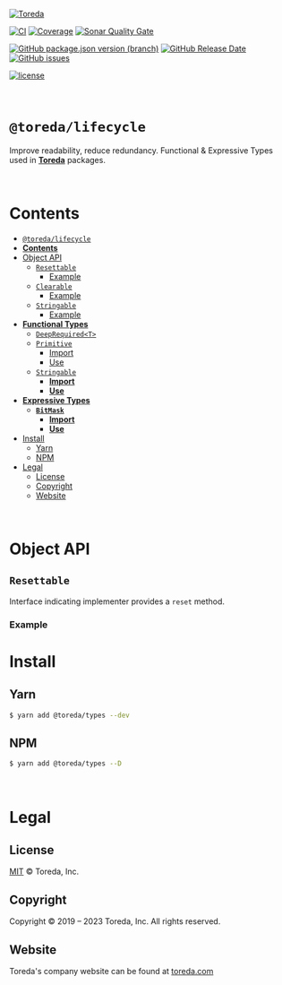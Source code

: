 [![Toreda](https://content.toreda.com/logo/toreda-logo.png)](https://www.toreda.com)

[![CI](https://img.shields.io/github/workflow/status/toreda/lifecycle/CI?style=for-the-badge)](https://github.com/toreda/lifecycle/actions) [![Coverage](https://img.shields.io/sonar/coverage/toreda_lifecycle?server=https%3A%2F%2Fsonarcloud.io&style=for-the-badge)](https://sonarcloud.io/project/activity?graph=coverage&id=toreda_lifecycle) [![Sonar Quality Gate](https://img.shields.io/sonar/quality_gate/toreda_lifecycle?server=https%3A%2F%2Fsonarcloud.io&style=for-the-badge)](https://sonarcloud.io/summary/new_code?id=toreda_lifecycle)

[![GitHub package.json version (branch)](https://img.shields.io/github/package-json/v/toreda/lifecycle/master?style=for-the-badge)](https://github.com/toreda/lifecycle/releases/latest) [![GitHub Release Date](https://img.shields.io/github/release-date/toreda/lifecycle?style=for-the-badge)](https://github.com/toreda/lifecycle/releases/latest) [![GitHub issues](https://img.shields.io/github/issues/toreda/lifecycle?style=for-the-badge)](https://github.com/toreda/lifecycle/issues)

 [![license](https://img.shields.io/github/license/toreda/lifecycle?style=for-the-badge)](https://github.com/toreda/lifecycle/blob/master/LICENSE)

&nbsp;

# `@toreda/lifecycle`

Improve readability, reduce redundancy. Functional &amp; Expressive Types used in [**Toreda**](https://www.toreda.com) packages.

&nbsp;

# **Contents**
- [`@toreda/lifecycle`](#toredatypes)
- [**Contents**](#contents)
- [Object API](#object-api)
	- [`Resettable`](#resettable)
		- [Example](#example)
	- [`Clearable`](#clearable)
		- [Example](#example-1)
	- [`Stringable`](#stringable)
		- [Example](#example-2)
- [**Functional Types**](#functional-types)
	- [`DeepRequired<T>`](#deeprequiredt)
	- [`Primitive`](#primitive)
		- [Import](#import)
		- [Use](#use)
	- [`Stringable`](#stringable-1)
		- [**Import**](#import-1)
		- [**Use**](#use-1)
- [**Expressive Types**](#expressive-types)
	- [**`BitMask`**](#bitmask)
		- [**Import**](#import-2)
		- [**Use**](#use-2)
- [Install](#install)
	- [Yarn](#yarn)
	- [NPM](#npm)
- [Legal](#legal)
	- [License](#license)
	- [Copyright](#copyright)
	- [Website](#website)

&nbsp;

# Object API

## `Resettable`
Interface indicating implementer provides a `reset` method.

### Example

# Install

## Yarn
```bash
$ yarn add @toreda/types --dev
```


## NPM
```bash
$ yarn add @toreda/types --D
```

&nbsp;
# Legal

## License
[MIT](LICENSE) &copy; Toreda, Inc.


## Copyright
Copyright &copy; 2019 – 2023 Toreda, Inc. All rights reserved.


## Website
Toreda's company website can be found at [toreda.com](https://www.toreda.com)
